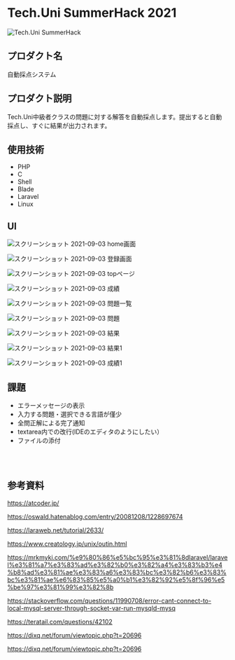 # Tech.Uni SummerHack 2021

![Tech.Uni SummerHack](https://user-images.githubusercontent.com/63713624/126744501-639e7f32-0ed9-48ff-91e1-2fdee17d7830.jpg)



## プロダクト名
自動採点システム
## プロダクト説明
Tech.Uni中級者クラスの問題に対する解答を自動採点します。提出すると自動採点し、すぐに結果が出力されます。
## 使用技術
* PHP
* C
* Shell
* Blade
* Laravel
* Linux
## UI
![スクリーンショット 2021-09-03 home画面](https://user-images.githubusercontent.com/70137236/131972678-64cedaa5-0765-4eb3-9ca3-800bd6914ace.png)


![スクリーンショット 2021-09-03 登録画面](https://user-images.githubusercontent.com/70137236/131972715-ae331e7f-704b-4bda-a4c5-a58a36c3f2a6.png)


![スクリーンショット 2021-09-03 topページ](https://user-images.githubusercontent.com/70137236/131972741-1041c191-d694-4ba6-8d98-012204b1ea08.png)


![スクリーンショット 2021-09-03 成績](https://user-images.githubusercontent.com/70137236/131972788-b4c3be72-e231-4f54-9f35-cd3522345879.png)


![スクリーンショット 2021-09-03 問題一覧](https://user-images.githubusercontent.com/70137236/131972761-99eb621d-5895-4fa1-ace7-6b408c21ef26.png)


![スクリーンショット 2021-09-03 問題](https://user-images.githubusercontent.com/70137236/131972769-be27e18e-843a-47bd-a118-06e22c370ff6.png)


![スクリーンショット 2021-09-03 結果](https://user-images.githubusercontent.com/70137236/131972896-71fade97-e678-4d20-aeb9-3733138512ed.png)


![スクリーンショット 2021-09-03 結果1](https://user-images.githubusercontent.com/70137236/131979768-acc29ca2-9d9b-42fb-a085-6acad899c125.png)



![スクリーンショット 2021-09-03 成績1](https://user-images.githubusercontent.com/70137236/131972912-0df7b90e-e41b-4d72-99ea-076079af11b8.png)

## 課題
* エラーメッセージの表示
* 入力する問題・選択できる言語が僅少
* 全問正解による完了通知
* textarea内での改行(IDEのエディタのようにしたい）
* ファイルの添付

<br>

<br>

## 参考資料

https://atcoder.jp/

https://oswald.hatenablog.com/entry/20081208/1228697674

https://laraweb.net/tutorial/2633/

https://www.creatology.jp/unix/outin.html

https://mrkmyki.com/%e9%80%86%e5%bc%95%e3%81%8dlaravel/laravel%e3%81%a7%e3%83%ad%e3%82%b0%e3%82%a4%e3%83%b3%e4%b8%ad%e3%81%ae%e3%83%a6%e3%83%bc%e3%82%b6%e3%83%bc%e3%81%ae%e6%83%85%e5%a0%b1%e3%82%92%e5%8f%96%e5%be%97%e3%81%99%e3%82%8b

https://stackoverflow.com/questions/11990708/error-cant-connect-to-local-mysql-server-through-socket-var-run-mysqld-mysq

https://teratail.com/questions/42102

https://dixq.net/forum/viewtopic.php?t=20696

https://dixq.net/forum/viewtopic.php?t=20696

